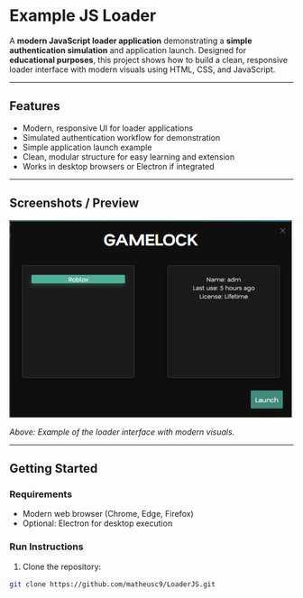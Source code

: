 # Example JS Loader

A **modern JavaScript loader application** demonstrating a **simple authentication simulation** and application launch. Designed for **educational purposes**, this project shows how to build a clean, responsive loader interface with modern visuals using HTML, CSS, and JavaScript.

---

## Features

- Modern, responsive UI for loader applications  
- Simulated authentication workflow for demonstration  
- Simple application launch example  
- Clean, modular structure for easy learning and extension  
- Works in desktop browsers or Electron if integrated  

---

## Screenshots / Preview

![Preview](preview.png)

*Above: Example of the loader interface with modern visuals.*

---

## Getting Started

### Requirements
- Modern web browser (Chrome, Edge, Firefox)  
- Optional: Electron for desktop execution  

### Run Instructions
1. Clone the repository:

```bash
git clone https://github.com/matheusc9/LoaderJS.git
